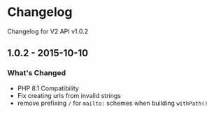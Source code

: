 # Changelog

Changelog for V2 API v1.0.2

## 1.0.2 - 2015-10-10

### What's Changed

- PHP 8.1 Compatibility
- Fix creating urls from invalid strings
- remove prefixing `/` for `mailto:` schemes when building `withPath()`
